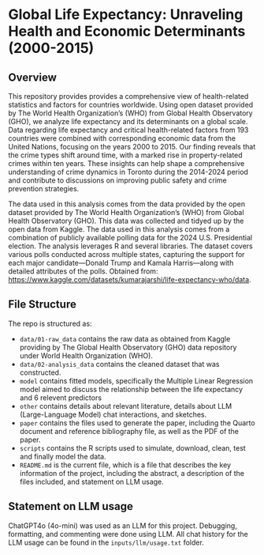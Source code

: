 # Global Life Expectancy: Unraveling Health and Economic Determinants (2000-2015) 

## Overview

This repository provides provides a comprehensive view of health-related statistics and factors for countries worldwide. 
Using open dataset provided by The World Health Organization’s (WHO) from Global Health Observatory (GHO), we analyze life expectancy and its determinants on a global scale. Data regarding life expectancy and critical health-related factors from 193 countries were combined with corresponding economic data from the United Nations, focusing on the years 2000 to 2015. Our finding reveals that the crime types shift around time, with a marked rise in property-related crimes within ten years. These insights can help shape a comprehensive understanding of crime dynamics in Toronto during the 2014-2024 period and contribute to discussions on improving public safety and crime prevention strategies.

The data used in this analysis comes from the data provided by the open dataset provided by The World Health Organization’s (WHO) from Global Health Observatory (GHO). This data was collected and tidyed up by the open data from Kaggle. 
The data used in this analysis comes from a combination of publicly available polling data for the 2024 U.S. Presidential election. The analysis leverages R and several libraries. The dataset covers various polls conducted across multiple states, capturing the support for each major candidate—Donald Trump and Kamala Harris—along with detailed attributes of the polls. Obtained from: https://www.kaggle.com/datasets/kumarajarshi/life-expectancy-who/data.



## File Structure

The repo is structured as:

-   `data/01-raw_data` contains the raw data as obtained from Kaggle providing by The Global Health Observatory (GHO) data repository under World Health Organization (WHO).
-   `data/02-analysis_data` contains the cleaned dataset that was constructed.
-   `model` contains fitted models, specifically the Multiple Linear Regression model aimed to discuss the relationship between the life expectancy and 6 relevent predictors
-   `other` contains details about relevant literature, details about LLM (Large-Language Model) chat interactions, and sketches.
-   `paper` contains the files used to generate the paper, including the Quarto document and reference bibliography file, as well as the PDF of the paper.
-   `scripts` contains the R scripts used to simulate, download, clean, test and finally model the data.
-   `README.md` is the current file, which is a file that describes the key information of the project, including the abstract, a description of the files included, and statement on LLM usage.

## Statement on LLM usage

ChatGPT4o (4o-mini) was used as an LLM for this project. Debugging, formatting, and commenting were done using LLM. All chat history for the LLM usage can be found in the `inputs/llm/usage.txt` folder.

